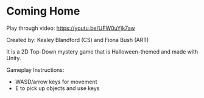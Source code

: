 # Coming Home

Play through video: https://youtu.be/UFW0uYjk7aw

Created by: Kealey Blandford (CS) and Fiona Bush (ART)

It is a 2D Top-Down mystery game that is Halloween-themed and made with Unity.

Gameplay Instructions:
- WASD/arrow keys for movement
- E to pick up objects and use keys
